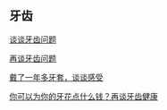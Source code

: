 ## 牙齿

[谈谈牙齿问题](https://mp.weixin.qq.com/s/fVg3N4NTYlgmb5OH_aw0Zg)

[再谈牙齿问题](https://mp.weixin.qq.com/s/jhkzmu4QjM_JDPgTWN8wjA)

[戴了一年多牙套，谈谈感受](https://mp.weixin.qq.com/s/vcn6nJK8M1hfQBPfUtfNmA)

[你可以为你的牙花点什么钱？再谈牙齿健康](https://mp.weixin.qq.com/s/fxghyIy-JRQCoCzEOYaERw)